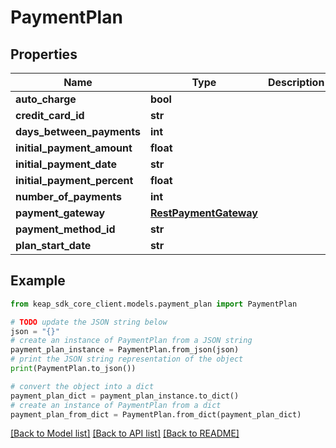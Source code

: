 # PaymentPlan


## Properties

Name | Type | Description | Notes
------------ | ------------- | ------------- | -------------
**auto_charge** | **bool** |  | [optional] 
**credit_card_id** | **str** |  | [optional] 
**days_between_payments** | **int** |  | 
**initial_payment_amount** | **float** |  | [optional] 
**initial_payment_date** | **str** |  | [optional] 
**initial_payment_percent** | **float** |  | [optional] 
**number_of_payments** | **int** |  | 
**payment_gateway** | [**RestPaymentGateway**](RestPaymentGateway.md) |  | [optional] 
**payment_method_id** | **str** |  | [optional] 
**plan_start_date** | **str** |  | 

## Example

```python
from keap_sdk_core_client.models.payment_plan import PaymentPlan

# TODO update the JSON string below
json = "{}"
# create an instance of PaymentPlan from a JSON string
payment_plan_instance = PaymentPlan.from_json(json)
# print the JSON string representation of the object
print(PaymentPlan.to_json())

# convert the object into a dict
payment_plan_dict = payment_plan_instance.to_dict()
# create an instance of PaymentPlan from a dict
payment_plan_from_dict = PaymentPlan.from_dict(payment_plan_dict)
```
[[Back to Model list]](../README.md#documentation-for-models) [[Back to API list]](../README.md#documentation-for-api-endpoints) [[Back to README]](../README.md)


